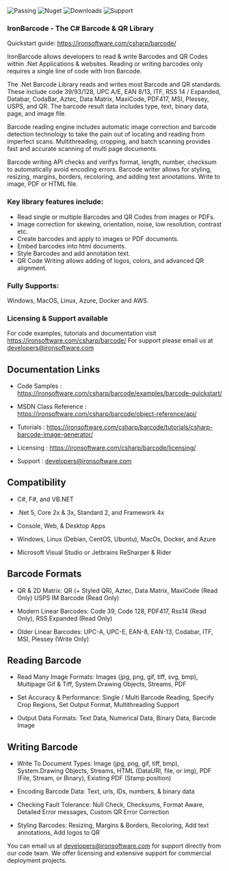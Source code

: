 ![Passing]( https://img.shields.io/badge/build-passing%20%E2%9C%93%20413%20tests%20(0%20failed)-brightgreen "passing") ![Nuget](https://img.shields.io/nuget/v/BarCode)  ![Downloads]( https://img.shields.io/nuget/dt/BarCode "Downloads")  ![Support]( https://img.shields.io/badge/support-active-blue "Support")

### IronBarcode - The C# Barcode & QR Library

Quickstart guide: https://ironsoftware.com/csharp/barcode/

IronBarcode allows developers to read & write Barcodes and QR Codes within .Net Applications & websites. Reading or writing barcodes only requires a single line of code with Iron Barcode.

The .Net Barcode Library reads and writes most Barcode and QR standards. These include code 39/93/128, UPC A/E, EAN 8/13, ITF, RSS 14 / Expanded, Databar, CodaBar, Aztec, Data Matrix, MaxiCode, PDF417, MSI, Plessey, USPS, and QR. The barcode result data includes type, text, binary data, page, and image file.

Barcode reading engine includes automatic image correction and barcode detection technology to take the pain out of locating and reading from imperfect scans. Multithreading, cropping, and batch scanning provides fast and accurate scanning of multi page documents.

Barcode writing API checks and verifys format, length, number, checksum to automatically avoid encoding errors. Barcode writer allows for styling, resizing, margins, borders, recoloring, and adding text annotations. Write to image, PDF or HTML file.


### Key library features include:

- Read single or multiple Barcodes and QR Codes from images or PDFs.
- Image correction for skewing, orientation, noise, low resolution, contrast etc.
- Create barcodes and apply to images or PDF documents.
- Embed barcodes into html documents.
- Style Barcodes and add annotation text.
- QR Code Writing allows adding of logos, colors, and advanced QR alignment.


### Fully Supports:
Windows, MacOS, Linux, Azure, Docker and AWS.


### Licensing & Support available
For code examples, tutorials and documentation visit https://ironsoftware.com/csharp/barcode/
For support please email us at developers@ironsoftware.com 


## Documentation Links

- Code Samples : https://ironsoftware.com/csharp/barcode/examples/barcode-quickstart/

- MSDN Class Reference : https://ironsoftware.com/csharp/barcode/object-reference/api/

- Tutorials : https://ironsoftware.com/csharp/barcode/tutorials/csharp-barcode-image-generator/

- Licensing : https://ironsoftware.com/csharp/barcode/licensing/

- Support : developers@ironsoftware.com


## Compatibility

- C#, F#, and VB.NET

- .Net 5, Core 2x & 3x, Standard 2, and Framework 4x

- Console, Web, & Desktop Apps

- Windows, Linux (Debian, CentOS, Ubuntu), MacOs, Docker, and Azure

- Microsoft Visual Studio or Jetbrains ReSharper & Rider


## Barcode Formats

- QR & 2D Matrix: QR (+ Styled QR), Aztec, Data Matrix, MaxiCode (Read Only) USPS IM Barcode (Read Only)

- Modern Linear Barcodes: Code 39, Code 128, PDF417, Rss14 (Read Only), RSS Expanded (Read Only)

- Older Linear Barcodes: UPC-A, UPC-E, EAN-8, EAN-13, Codabar, ITF, MSI, Plessey (Write Only)

## Reading Barcode

- Read Many Image Formats: Images (jpg, png, gif, tiff, svg, bmp), Multipage Gif & Tiff, System.Drawing Objects, Streams, PDF

- Set Accuracy & Performance: Single / Multi Barcode Reading, Specify Crop Regions, Set Output Format, Multithreading Support

- Output Data Formats: Text Data, Numerical Data, Binary Data, Barcode Image

## Writing Barcode

- Write To Document Types: Image (jpg, png, gif, tiff, bmp), System.Drawing Objects, Streams, HTML (DataURI, file, or img), PDF (File, Stream, or Binary), Existing PDF (Stamp position)

- Encoding Barcode Data: Text, urls, IDs, numbers, & binary data

- Checking Fault Tolerance: Null Check, Checksums, Format Aware, Detailed Error messages, Custom QR Error Correction

- Styling Barcodes: Resizing, Margins & Borders, Recoloring, Add text annotations, Add logos to QR

  
  

You can email us at developers@ironsoftware.com for support directly from our code team. We offer licensing and extensive support for commercial deployment projects.